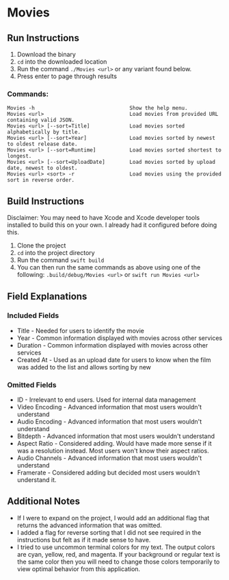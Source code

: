# Movies

## Run Instructions
1. Download the binary
2. `cd` into the downloaded location
3.  Run the command `./Movies <url>` or any variant found below.
4. Press enter to page through results

### Commands:
```
Movies -h                               Show the help menu.
Movies <url>                            Load movies from provided URL containing valid JSON.
Movies <url> [--sort=Title]             Load movies sorted alphabetically by title.
Movies <url> [--sort=Year]              Load movies sorted by newest to oldest release date.
Movies <url> [--sort=Runtime]           Load movies sorted shortest to longest.
Movies <url> [--sort=UploadDate]        Load movies sorted by upload date, newest to oldest.
Movies <url> <sort> -r                  Load movies using the provided sort in reverse order.
```

## Build Instructions
Disclaimer: You may need to have Xcode and Xcode developer tools installed to build this on your own. I already had it configured before doing this.
1. Clone the project
2. `cd` into the project directory
3. Run the command `swift build`
4. You can then run the same commands as above using one of the following: 
`.build/debug/Movies <url>`
or
`swift run Movies <url>`

## Field Explanations
### Included Fields
* Title - Needed for users to identify the movie
* Year - Common information displayed with movies across other services
* Duration - Common information displayed with movies across other services
* Created At - Used as an upload date for users to know when the film was added to the list and allows sorting by new

### Omitted Fields
* ID - Irrelevant to end users. Used for internal data management
* Video Encoding - Advanced information that most users wouldn't understand
* Audio Encoding - Advanced information that most users wouldn't understand
* Bitdepth - Advanced information that most users wouldn't understand
* Aspect Ratio - Considered adding. Would have made more sense if it was a resolution instead. Most users won't know their aspect ratios.
* Audio Channels - Advanced information that most users wouldn't understand
* Framerate - Considered adding but decided most users wouldn't understand it.

## Additional Notes
* If I were to expand on the project, I would add an additional flag that returns the advanced information that was omitted.
* I added a flag for reverse sorting that I did not see required in the instructions but felt as if it made sense to have.
* I tried to use uncommon terminal colors for my text. The output colors are cyan, yellow, red, and magenta. If your background or regular text is the same color then you will need to change those colors temporarily to view optimal behavior from this application. 
